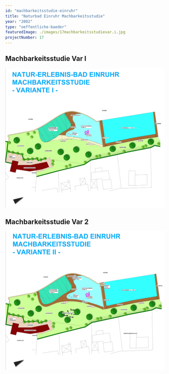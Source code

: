 ```yaml
---
id: "machbarkeitsstudie-einruhr"
title: "Naturbad Einruhr Machbarkeitsstudie"
year: "2002"
type: "oeffentliche-baeder"
featuredImage: ./images/17machbarkeitsstudievar.i.jpg
projectNumber: 17
---
```


## Machbarkeitsstudie Var I
![Machbarkeitsstudie Var 1](./images/17machbarkeitsstudievar.i.jpg)

## Machbarkeitsstudie Var 2
![Machbarkeitsstudie Var 2](./images/17machbarkeitsstudievar.ii.jpg)